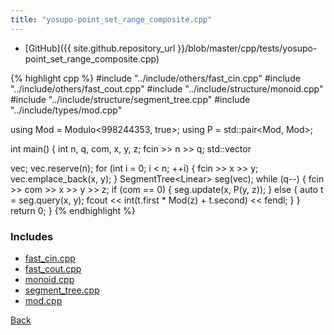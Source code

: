```yaml
---
title: "yosupo-point_set_range_composite.cpp"
---
```


- [GitHub]({{ site.github.repository_url }}/blob/master/cpp/tests/yosupo-point_set_range_composite.cpp)

{% highlight cpp %}
#include "../include/others/fast_cin.cpp"
#include "../include/others/fast_cout.cpp"
#include "../include/structure/monoid.cpp"
#include "../include/structure/segment_tree.cpp"
#include "../include/types/mod.cpp"

using Mod = Modulo<998244353, true>;
using P = std::pair<Mod, Mod>;

int main() {
  int n, q, com, x, y, z;
  fcin >> n >> q;
  std::vector<P> vec;
  vec.reserve(n);
  for (int i = 0; i < n; ++i) {
    fcin >> x >> y;
    vec.emplace_back(x, y);
  }
  SegmentTree<Linear<Mod>> seg(vec);
  while (q--) {
    fcin >> com >> x >> y >> z;
    if (com == 0) {
      seg.update(x, P(y, z));
    }
    else {
      auto t = seg.query(x, y);
      fcout << int(t.first * Mod(z) + t.second) << fendl;
    }
  }
  return 0;
}
{% endhighlight %}

### Includes

- [fast_cin.cpp](../include/others/fast_cin)
- [fast_cout.cpp](../include/others/fast_cout)
- [monoid.cpp](../include/structure/monoid)
- [segment_tree.cpp](../include/structure/segment_tree)
- [mod.cpp](../include/types/mod)

[Back](..)
